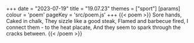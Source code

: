 +++
date = "2023-07-19"
title = "19.07.23"
themes = ["sport"]
[params]
  colour = 'poem'
  pageKey = 'src/poem.js'
+++
{{< poem >}}
Sore hands,
Caked in chalk,
They sizzle like a good steak,
Flamed and barbecue fired,
I connect them - to the heat placate,
And they seem to spark through the cracks between.
{{< /poem >}}